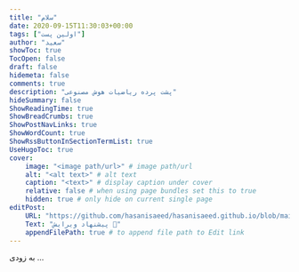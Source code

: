 ```yaml
---
title: "سلام"
date: 2020-09-15T11:30:03+00:00
tags: ["اولین پست"]
author: "سعید"
showToc: true
TocOpen: false
draft: false
hidemeta: false
comments: true
description: "پشت پرده ریاضیات هوش مصنوعی"
hideSummary: false
ShowReadingTime: true
ShowBreadCrumbs: true
ShowPostNavLinks: true
ShowWordCount: true
ShowRssButtonInSectionTermList: true
UseHugoToc: true
cover:
    image: "<image path/url>" # image path/url
    alt: "<alt text>" # alt text
    caption: "<text>" # display caption under cover
    relative: false # when using page bundles set this to true
    hidden: true # only hide on current single page
editPost:
    URL: "https://github.com/hasanisaeed/hasanisaeed.github.io/blob/main/content"
    Text: "پیشنهاد ویرایش 🤗"
    appendFilePath: true # to append file path to Edit link
---
```

به زودی ...